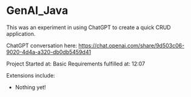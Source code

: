 # GenAI_Java

This was an experiment in using ChatGPT to create a quick CRUD application.

ChatGPT conversation here: https://chat.openai.com/share/9d503c06-9020-4d4a-a320-db0db5459d41

Project Started at:
Basic Requirements fulfilled at: 12:07

Extensions include:
- Nothing yet!
